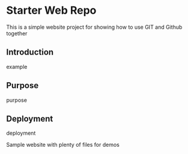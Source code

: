 # Starter Web Repo

This is a simple website project for showing how
to use GIT and Github together

## Introduction

example

## Purpose

purpose

## Deployment

deployment

Sample website with plenty of files for demos